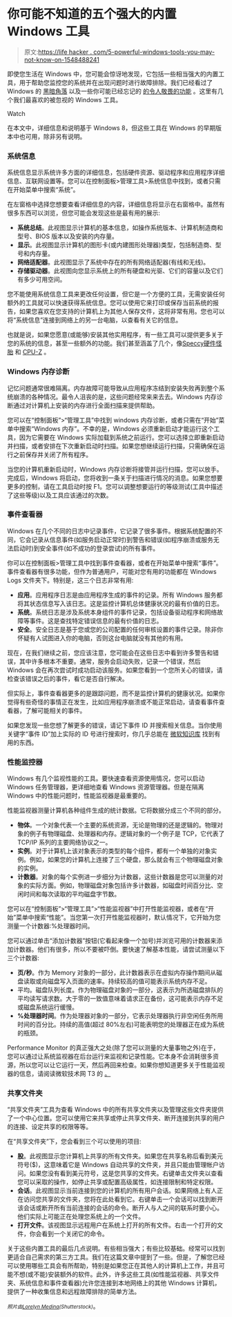 # 你可能不知道的五个强大的内置 Windows 工具

> 原文:[https://life hacker . com/5-powerful-windows-tools-you-may-not-know-on-1548488241](https://lifehacker.com/5-powerful-windows-tools-you-might-not-know-about-1548488241)

即使您生活在 Windows 中，您可能会惊讶地发现，它包括一些相当强大的内置工具，用于帮助您监控您的系统并在出现问题时进行故障排除。我们已经看过了 Windows 的 [黑暗角落](https://lifehacker.com/de-mystifying-the-dark-corners-of-windows-the-registry-5880876) 以及一些你可能已经忘记的 [的令人敬畏的功能](http://lifehacker.com/7-awesome-features-youve-forgotten-about-in-windows-7-5932456) 。这里有几个我们最喜欢的被忽视的 Windows 工具。

Watch

在本文中，详细信息和说明基于 Windows 8，但这些工具在 Windows 的早期版本中也可用，除非另有说明。

### 系统信息

系统信息显示系统许多方面的详细信息，包括硬件资源、驱动程序和应用程序详细信息、互联网设置等。您可以在控制面板>管理工具>系统信息中找到，或者只需在开始菜单中搜索“系统”。

在左窗格中选择您想要查看详细信息的内容，详细信息将显示在右窗格中。虽然有很多东西可以浏览，但您可能会发现这些是最有用的展示:

*   **系统总结**。此视图显示计算机的基本信息，如操作系统版本、计算机制造商和型号、BIOS 版本以及安装的内存量。
*   **显示**。此视图显示计算机的图形卡(或内建图形处理器)类型，包括制造商、型号和内存量。
*   **网络适配器**。此视图显示了系统中存在的所有网络适配器(有线和无线)。
*   **存储驱动器**。此视图向您显示系统上的所有硬盘和光驱、它们的容量以及它们有多少可用空间。

您不能使用系统信息工具来更改任何设置，但它是一个方便的工具，无需安装任何额外的工具就可以快速获得系统信息。您可以使用它来打印或保存当前系统的报告，如果您喜欢在您支持的计算机上为其他人保存文件，这将非常有用。您也可以将“系统信息”连接到网络上的另一台电脑，以查看有关它的信息。

也就是说，如果您愿意(或能够)安装其他实用程序，有一些工具可以提供更多关于您的系统的信息，甚至一些额外的功能。我们甚至涵盖了几个，像[Speccy](https://lifehacker.com/speccy-gives-you-detailed-information-about-your-hardwa-5401456)[硬件怪胎](http://lifehacker.com/hardware-freak-is-a-fast-light-system-information-util-5842404) 和 [CPU-Z](http://lifehacker.com/download-of-the-day-get-system-info-with-cpu-z-199277) 。

### Windows 内存诊断

记忆问题通常很难隔离。内存故障可能导致从应用程序冻结到安装失败再到整个系统崩溃的各种情况。最令人沮丧的是，这些问题经常来来去去。Windows 内存诊断通过对计算机上安装的内存进行全面扫描来提供帮助。

您可以在“控制面板”>“管理工具”中找到 windows 内存诊断，或者只需在“开始”菜单中搜索“Windows 内存”。不幸的是，Windows 必须重新启动才能运行这个工具，因为它需要在 Windows 实际加载到系统之前运行。您可以选择立即重新启动并扫描，或者安排在下次重新启动时扫描。如果您想继续运行扫描，只需确保在运行之前保存并关闭了所有程序。

当您的计算机重新启动时，Windows 内存诊断将接管并运行扫描，您可以放手。完成后，Windows 将启动，您将收到一条关于扫描进行情况的消息。如果您想要更多的控制，请在工具启动时按 F1。您可以调整想要运行的等级测试(工具中描述了这些等级)以及工具应该通过的次数。

### 事件查看器

Windows 在几个不同的日志中记录事件，它记录了很多事件。根据系统配置的不同，它会记录从信息事件(如服务启动正常时)到警告和错误(如程序崩溃或服务无法启动时)到安全事件(如不成功的登录尝试)的所有事件。

你可以在控制面板>管理工具中找到事件查看器，或者在开始菜单中搜索“事件”。事件查看器有很多功能，但作为普通用户，可能对您有用的功能都在 Windows Logs 文件夹下。特别是，这三个日志非常有用:

*   **应用**。应用程序日志是由应用程序生成的事件的记录。所有 Windows 服务都将其状态信息写入该日志。这是监控计算机总体健康状况的最有价值的日志。
*   **系统**。系统日志是涉及系统本身组件的事件记录，包括设备驱动程序和网络故障等事件。这是查找特定错误信息的最有价值的日志。
*   **安全**。安全日志是基于您或您的公司配置的任何审核设置的事件记录。除非你怀疑有人试图进入你的电脑，否则这台电脑就没有其他的有用。

现在，在我们继续之前，您应该注意，您可能会在这些日志中看到许多警告和错误，其中许多根本不重要。通常，服务会启动失败，记录一个错误，然后 Windows 会在再次尝试时成功启动该服务。如果您看到一个您所关心的错误，请检查该错误之后的事件，看它是否自行解决。

但实际上，事件查看器更多的是跟踪问题，而不是监控计算机的健康状况。如果你觉得有些奇怪的事情正在发生，比如应用程序崩溃或不能正常启动，请查看事件查看器，了解可能相关的事件。

如果您发现一些您想了解更多的错误，请记下事件 ID 并搜索相关信息。当你使用关键字“事件 ID”加上实际的 ID 号进行搜索时，你几乎总能在 [微软知识库](http://support.microsoft.com/) 找到有用的东西。

### 性能监控器

Windows 有几个监视性能的工具。要快速查看资源使用情况，您可以启动 Windows 任务管理器，更详细地查看 Windows 资源管理器。但是在隔离 Windows 中的性能问题时，性能监视器是最重要的。

性能监视器测量计算机各种组件生成的统计数据。它将数据分成三个不同的部分。

*   **物体**。一个对象代表一个主要的系统资源，无论是物理的还是逻辑的。物理对象的例子有物理磁盘、处理器和内存。逻辑对象的一个例子是 TCP，它代表了 TCP/IP 系列的主要网络协议之一。
*   **实例**。对于计算机上该对象表示的类型的每个组件，都有一个单独的对象实例。例如，如果您的计算机上连接了三个硬盘，那么就会有三个物理磁盘对象的实例。
*   **计数器**。对象的每个实例进一步细分为计数器，这些计数器是您可以测量的对象的实际方面。例如，物理磁盘对象包括许多计数器，如磁盘时间百分比、空闲时间和每次读取的平均磁盘字节数。

您可以在“控制面板”>“管理工具”>“性能监视器”中打开性能监视器，或者在“开始”菜单中搜索“性能”。当您第一次打开性能监视器时，默认情况下，它开始为您测量一个计数器:%处理器时间。

您可以通过单击“添加计数器”按钮(它看起来像一个加号)并浏览可用的计数器来添加计数器。他们有很多，所以不要被吓倒。要快速了解基本性能，请尝试测量以下三个计数器:

*   **页/秒**。作为 Memory 对象的一部分，此计数器表示在虚拟内存操作期间从磁盘读取或向磁盘写入页面的速率。持续较高的值可能表示系统内存不足。
*   平均。磁盘队列长度。作为物理磁盘对象的一部分，这表示为所选磁盘排队的平均读写请求数。大于零的一致值意味着请求正在备份，这可能表示内存不足或磁盘系统运行缓慢。
*   **%处理器时间**。作为处理器对象的一部分，它表示处理器执行非空闲任务所用时间的百分比。持续的高值(超过 80%左右)可能表明您的处理器正在成为系统的瓶颈。

Performance Monitor 的真正强大之处(除了您可以测量的大量事物之外)在于，您可以通过让系统监视器在后台运行来监视和记录性能。它本身不会消耗很多资源，所以您可以让它运行一天，然后再回来检查。如果你想知道更多关于性能监视器的信息，请阅读微软技术网 T3 的 [。](http://technet.microsoft.com/en-us/library/cc749249.aspx)

### 共享文件夹

“共享文件夹”工具为查看 Windows 中的所有共享文件夹以及管理这些文件夹提供了一个中心位置。您可以使用它来共享或停止共享文件夹、断开连接到共享的用户的连接、设定共享的权限等等。

在“共享文件夹”下，您会看到三个可以使用的项目:

*   **股**。此视图显示您计算机上共享的所有文件夹。如果您在共享名称后看到美元符号($)，这意味着它是 Windows 自动共享的文件夹，并且只能由管理帐户访问。如果您没有看到美元符号，这是您共享的文件夹。右键单击文件夹以查看您可以采取的操作，如停止共享或配置高级属性，如连接限制和特定权限。
*   **会话**。此视图显示当前连接到您的计算机的所有用户会话。如果网络上有人正在访问您共享的文件夹，您将在此处看到它。右键单击一个会话可以找到断开该会话或断开所有当前连接的会话的命令。断开人与人之间的联系时要小心。他们实际上可能正在处理您系统上的一个文件。
*   **打开文件**。该视图显示远程用户在系统上打开的所有文件。右击一个打开的文件，你会看到一个关闭它的命令。

关于这些内置工具的最后几点说明。有些相当强大；有些比较基础。经常可以找到更适合自己需求的第三方工具。我们在这篇文章中提到了一些。但是，了解您已经可以使用哪些工具会有所帮助，特别是如果您正在其他人的计算机上工作，并且可能不想(或不能)安装额外的软件。此外，许多这些工具(如性能监视器、共享文件夹、系统信息和事件查看器)允许您连接到本地网络上的其他 Windows 计算机，提供了一种收集信息和远程故障排除的简单方法。

*<small>照片由</small>*[*<small>Lorelyn Medina</small>*](http://www.shutterstock.com/pic.mhtml?id=120789349&src=id)*<small>(Shutterstock)</small>*。